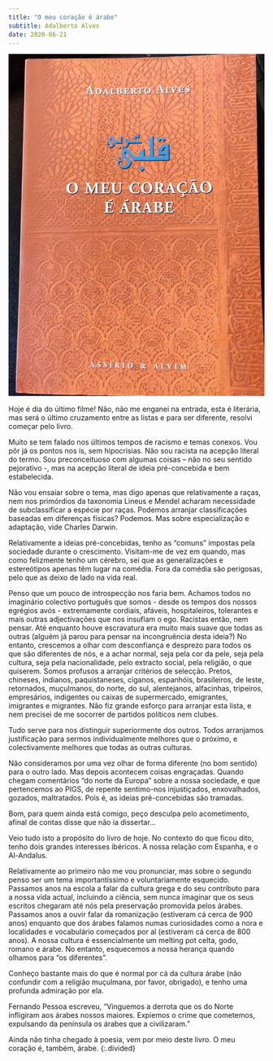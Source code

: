 ```yaml
---
title: "O meu coração é árabe"
subtitle: Adalberto Alves
date: 2020-06-21
---
```


![O meu coração é árabe](assets/images/bk_27.jpg)

Hoje é dia do último filme!
Não, não me enganei na entrada, esta é literária, mas será o último cruzamento entre as listas e para ser diferente, resolvi começar pelo livro.

Muito se tem falado nos últimos tempos de racismo e temas conexos. Vou pôr já os pontos nos is, sem hipocrisias. Não sou racista na acepção literal do termo. Sou preconceituoso com algumas coisas – não no seu sentido pejorativo -, mas na acepção literal de ideia pré-concebida e bem estabelecida.

Não vou ensaiar sobre o tema, mas digo apenas que relativamente a raças, nem nos primórdios da taxonomia Lineus e Mendel acharam necessidade de subclassificar a espécie por raças. Podemos arranjar classificações baseadas em diferenças físicas? Podemos. Mas sobre especialização e adaptação, vide Charles Darwin.

Relativamente a ideias pré-concebidas, tenho as “comuns” impostas pela sociedade durante o crescimento. Visitam-me de vez em quando, mas como felizmente tenho um cérebro, sei que as generalizações e estereótipos apenas têm lugar na comédia. Fora da comédia são perigosas, pelo que as deixo de lado na vida real.

Penso que um pouco de introspecção nos faria bem. Achamos todos no imaginário colectivo português que somos - desde os tempos dos nossos egrégios avós - extremamente cordiais, afáveis, hospitaleiros, tolerantes e mais outras adjectivações que nos insuflam o ego. Racistas então, nem pensar. Até enquanto houve escravatura era muito mais suave que todas as outras (alguém já parou para pensar na incongruência desta ideia?)
No entanto, crescemos a olhar com desconfiança e desprezo para todos os que são diferentes de nós, e a achar normal, seja pela cor da pele, seja pela cultura, seja pela nacionalidade, pelo extracto social, pela religião, o que quiserem. Somos profusos a arranjar critérios de selecção.
Pretos, chineses, indianos, paquistaneses, ciganos, espanhóis, brasileiros, de leste, retornados, muçulmanos, do norte, do sul, alentejanos, alfacinhas, tripeiros, empresários, indigentes ou caixas de supermercado, emigrantes, imigrantes e migrantes.
Não fiz grande esforço para arranjar esta lista, e nem precisei de me socorrer de partidos políticos nem clubes.

Tudo serve para nos distinguir superiormente dos outros. Todos arranjamos justificação para sermos individualmente melhores que o próximo, e colectivamente melhores que todas as outras culturas.

Não consideramos por uma vez olhar de forma diferente (no bom sentido) para o outro lado. Mas depois acontecem coisas engraçadas. Quando chegam comentários “do norte da Europa” sobre a nossa sociedade, e que pertencemos ao PIGS, de repente sentimo-nos injustiçados, enxovalhados, gozados, maltratados. Pois é, as ideias pré-concebidas são tramadas.

Bom, para quem ainda está comigo, peço desculpa pelo acometimento, afinal de contas disse que não ia dissertar…

Veio tudo isto a propósito do livro de hoje.
No contexto do que ficou dito, tenho dois grandes interesses ibéricos. A nossa relação com Espanha, e o Al-Andalus.

Relativamente ao primeiro não me vou pronunciar, mas sobre o segundo penso ser um tema importantíssimo e voluntariamente esquecido. Passamos anos na escola a falar da cultura grega e do seu contributo para a nossa vida actual, incluindo a ciência, sem nunca imaginar que os seus escritos chegaram até nós pela preservação promovida pelos árabes.
Passamos anos a ouvir falar da romanização (estiveram cá cerca de 900 anos) enquanto que dos árabes falamos numas curiosidades como a nora e localidades e vocabulário começados por al (estiveram cá cerca de 800 anos).
A nossa cultura é essencialmente um melting pot celta, godo, romano e árabe. No entanto, esquecemos a nossa herança quando olhamos para “os diferentes”.

Conheço bastante mais do que é normal por cá da cultura árabe (não confundir com a religião muçulmana, por favor, obrigado), e tenho uma profunda admiração por ela.

Fernando Pessoa escreveu, “Vinguemos a derrota que os do Norte infligiram aos árabes nossos maiores. Expiemos o crime que cometemos, expulsando da península os árabes que a civilizaram.”

Ainda não tinha chegado à poesia, vem por meio deste livro.
O meu coração é, também, árabe.
{:.divided}